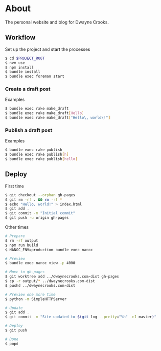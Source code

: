 # About

The personal website and blog for Dwayne Crooks.

## Workflow

Set up the project and start the processes

```sh
$ cd $PROJECT_ROOT
$ nvm use
$ npm install
$ bundle install
$ bundle exec foreman start
```

### Create a draft post

Examples

```sh
$ bundle exec rake make_draft
$ bundle exec rake make_draft[Hello]
$ bundle exec rake make_draft["Hello\, world\!"]
```

### Publish a draft post

Examples

```sh
$ bundle exec rake publish
$ bundle exec rake publish[h]
$ bundle exec rake publish[hello]
```

## Deploy

First time

```sh
$ git checkout --orphan gh-pages
$ git rm -rf . && rm -rf *
$ echo "Hello, world!" > index.html
$ git add .
$ git commit -m "Initial commit"
$ git push -u origin gh-pages
```

Other times

```sh
# Prepare
$ rm -rf output
$ npm run build
$ NANOC_ENV=production bundle exec nanoc

# Preview
$ bundle exec nanoc view -p 4000

# Move to gh-pages
$ git worktree add ../dwaynecrooks.com-dist gh-pages
$ cp -r output/* ../dwaynecrooks.com-dist
$ pushd ../dwaynecrooks.com-dist

# Preview one more time
$ python -m SimpleHTTPServer

# Update
$ git add .
$ git commit -m "Site updated to $(git log --pretty="%h" -n1 master)"

# Deploy
$ git push

# Done
$ popd
```
